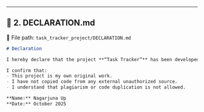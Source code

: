 
---

## 📜 **2. DECLARATION.md**

📄 File path: `task_tracker_project/DECLARATION.md`

```markdown
# Declaration

I hereby declare that the project **“Task Tracker”** has been developed by **Nagarjuna U**.

I confirm that:
- This project is my own original work.
- I have not copied code from any external unauthorized source.
- I understand that plagiarism or code duplication is not allowed.

**Name:** Nagarjuna Up  
**Date:** October 2025
